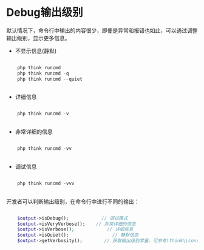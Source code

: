 # Debug输出级别

默认情况下，命令行中输出的内容很少，即便是异常和报错也如此，可以通过调整输出级别，显示更多信息。
  * 不显示信息(静默)


```php

    php think runcmd 
    php think runcmd -q
    php think runcmd --quiet
    

```
  * 详细信息


```php

    php think runcmd -v
    

```
  * 非常详细的信息


```php

    php think runcmd -vv
    

```
  * 调试信息


```php

    php think runcmd -vvv
    

```
开发者可以判断输出级别，在命令行中进行不同的输出：
```php

    $output->isDebug();            // 调试模式
    $output->isVeryVerbose();    // 非常详细的信息
    $output->isVerbose();            // 详细信息
    $output->isQuiet();                // 静默信息
    $output->getVerbosity();        // 获取输出级别常量，可参考\think\\console\Output
    

```
